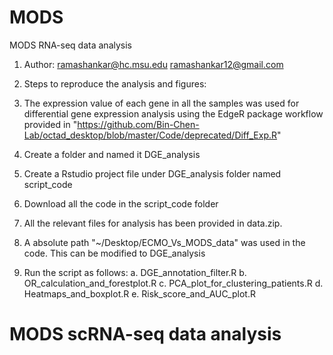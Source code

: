# MODS
MODS RNA-seq data analysis
1. Author: ramashankar@hc.msu.edu ramashankar12@gmail.com

2. Steps to reproduce the analysis and figures:


3. The expression value of each gene in all the samples was used for differential gene expression analysis using the EdgeR package workflow provided in "https://github.com/Bin-Chen-Lab/octad_desktop/blob/master/Code/deprecated/Diff_Exp.R"
4. Create a folder and named it DGE_analysis
5. Create a Rstudio project file under DGE_analysis folder named script_code
6. Download all the code in the script_code folder
7. All the relevant files for analysis has been provided in data.zip. 
8. A absolute path "~/Desktop/ECMO_Vs_MODS_data" was used in the code. This can be modified to DGE_analysis
9. Run the script as follows:
	a. DGE_annotation_filter.R
	b. OR_calculation_and_forestplot.R
	c. PCA_plot_for_clustering_patients.R
	d. Heatmaps_and_boxplot.R
	e. Risk_score_and_AUC_plot.R
# MODS scRNA-seq data analysis

